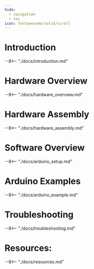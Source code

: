 ```yaml
---
hide:
  - navigation
  - toc
icon: fontawesome/solid/scroll
---
```


# Introduction
--8<-- "./docs/introduction.md"

# Hardware Overview
--8<-- "./docs/hardware_overview.md"

# Hardware Assembly
--8<-- "./docs/hardware_assembly.md"

# Software Overview
--8<-- "./docs/arduino_setup.md"

# Arduino Examples
--8<-- "./docs/arduino_example.md"

# Troubleshooting
--8<-- "./docs/troubleshooting.md"

# Resources:
--8<-- "./docs/resources.md"